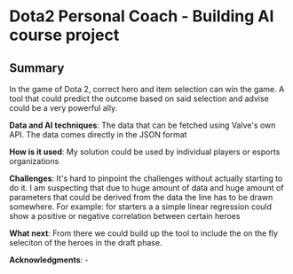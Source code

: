 # Dota2 Personal Coach - Building AI course project

## Summary

In the game of Dota 2, correct hero and item selection can win the game. A tool that could predict the outcome based on said selection and advise could be a very powerful ally.

**Data and AI techniques**: The data that can be fetched using Valve's own API. The data comes directly in the JSON format

**How is it used**: My solution could be used by individual players or esports organizations 

**Challenges**: It's hard to pinpoint the challenges without actually starting to do it. I am suspecting that due to huge amount of data and huge amount of parameters that could be derived from the data the line has to be drawn somewhere. For example: for starters a a simple linear regression could show a positive or negative correlation between certain heroes

**What next**: From there we could build up the tool to include the on the fly seleciton of the heroes in the draft phase. 

**Acknowledgments**: -
